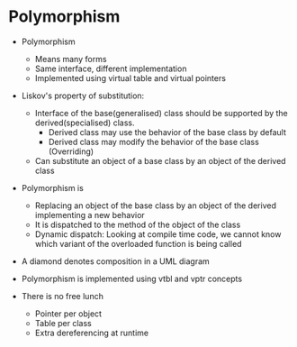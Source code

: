 # Polymorphism

- Polymorphism
  - Means many forms
  - Same interface, different implementation
  - Implemented using virtual table and virtual pointers

- Liskov's property of substitution:
  - Interface of the base(generalised) class should be supported by the derived(specialised) class.
    - Derived class may use the behavior of the base class by default 
    - Derived class may modify the behavior of the base class (Overriding)
  - Can substitute an object of a base class by an object of the derived class

- Polymorphism is 
  - Replacing an object of the base class by an object of the derived implementing a new behavior
  - It is dispatched to the method of the object of the class
  - Dynamic dispatch: Looking at compile time code, we cannot know which variant of the overloaded function is being called

- A diamond denotes composition in a UML diagram

- Polymorphism is implemented using vtbl and vptr concepts
- There is no free lunch
  - Pointer per object
  - Table per class
  - Extra dereferencing at runtime